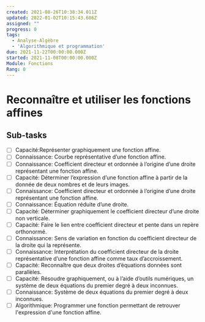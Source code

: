 ```yaml
---
created: 2021-08-26T10:38:34.011Z
updated: 2022-01-02T10:15:43.606Z
assigned: ""
progress: 0
tags:
  - Analyse-Algèbre
  - 'Algorithmique et programmation'
due: 2021-11-22T00:00:00.000Z
started: 2021-11-08T00:00:00.000Z
Module: Fonctions
Rang: 0
---
```


# Reconnaître et utiliser les fonctions affines

## Sub-tasks

- [ ] Capacité:Représenter graphiquement une fonction affine.
- [ ] Connaissance: Courbe représentative d’une fonction affine.
- [ ] Connaissance: Coefficient directeur et ordonnée à l’origine d’une droite représentant une fonction affine.
- [ ] Capacité: Déterminer l’expression d’une fonction affine à partir de la donnée de deux nombres et de leurs images.
- [ ] Connaissance: Coefficient directeur et ordonnée à l’origine d’une droite représentant une fonction affine.
- [ ] Connaissance: Équation réduite d’une droite.
- [ ] Capacité: Déterminer graphiquement le coefficient directeur d’une droite non verticale.
- [ ] Capacité: Faire le lien entre coefficient directeur et pente dans un repère orthonormé.
- [ ] Connaissance: Sens de variation en fonction du coefficient directeur de la droite qui la représente.
- [ ] Connaissance: Interprétation du coefficient directeur de la droite représentative d’une fonction affine comme taux d’accroissement.
- [ ] Capacité: Reconnaître que deux droites d’équations données sont parallèles.
- [ ] Capacité: Résoudre graphiquement, ou à l’aide d’outils numériques, un système de deux équations du premier degré à deux inconnues.
- [ ] Connaissance: Système de deux équations du premier degré à deux inconnues.
- [ ] Algorithmique: Programmer une fonction permettant de retrouver l'expression d'une fonction affine.
